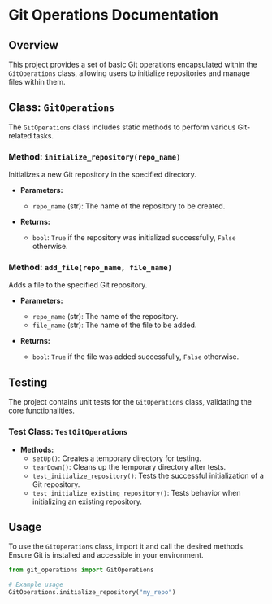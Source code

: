 # Git Operations Documentation

## Overview
This project provides a set of basic Git operations encapsulated within the `GitOperations` class, allowing users to initialize repositories and manage files within them.

## Class: `GitOperations`
The `GitOperations` class includes static methods to perform various Git-related tasks.

### Method: `initialize_repository(repo_name)`
Initializes a new Git repository in the specified directory.

- **Parameters:**
  - `repo_name` (str): The name of the repository to be created.
  
- **Returns:** 
  - `bool`: `True` if the repository was initialized successfully, `False` otherwise.

### Method: `add_file(repo_name, file_name)`
Adds a file to the specified Git repository.

- **Parameters:**
  - `repo_name` (str): The name of the repository.
  - `file_name` (str): The name of the file to be added.

- **Returns:**
  - `bool`: `True` if the file was added successfully, `False` otherwise.

## Testing
The project contains unit tests for the `GitOperations` class, validating the core functionalities.

### Test Class: `TestGitOperations`
- **Methods:**
  - `setUp()`: Creates a temporary directory for testing.
  - `tearDown()`: Cleans up the temporary directory after tests.
  - `test_initialize_repository()`: Tests the successful initialization of a Git repository.
  - `test_initialize_existing_repository()`: Tests behavior when initializing an existing repository.

## Usage
To use the `GitOperations` class, import it and call the desired methods. Ensure Git is installed and accessible in your environment.

```python
from git_operations import GitOperations

# Example usage
GitOperations.initialize_repository("my_repo")
```